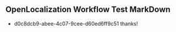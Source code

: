 ## OpenLocalization Workflow Test MarkDown
* d0c8dcb9-abee-4c07-9cee-d60ed6ff9c51 thanks!

<!--HONumber=Jul16_HO5-->


